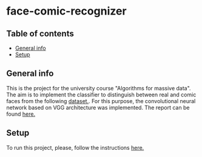 # face-comic-recognizer
 
## Table of contents
* [General info](#general-info)
* [Setup](#setup)

## General info
This is the project for the university course "Algorithms for massive data".
The aim is to implement the classifier to distinguish between real and comic faces from the following [dataset.](https://www.kaggle.com/datasets/defileroff/comic-faces-paired-synthetic-v2). For this purpose, the convolutional neural network based on VGG architecture was implemented. The report can be found [here.](https://github.com/kkonstantin182/face-comic-recognizer/blob/main/documents/docs/report.pdf)

## Setup

To run this project, please, follow the instructions [here.](https://github.com/kkonstantin182/face-comic-recognizer/blob/main/notebooks/setup.ipynb)

